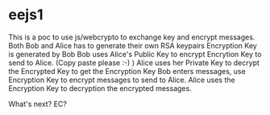 # eejs1
This is a poc to use js/webcrypto to exchange key and encrypt messages.
Both Bob and Alice has to generate their own RSA keypairs
Encryption Key is generated by Bob
Bob uses Alice's Public Key to encrypt Encrytion Key to send to Alice. (Copy paste please :-) )
Alice uses her Private Key to decrypt the Encrypted Key to get the Encryption Key
Bob enters messages, use Encryption Key to encrypt messages to send to Alice.
Alice uses the Encryption Key to decryption the encrypted messages.

What's next? EC?
